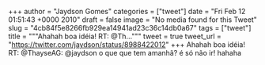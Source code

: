 
+++
author = "Jaydson Gomes"
categories = ["tweet"]
date = "Fri Feb 12 01:51:43 +0000 2010"
draft = false
image = "No media found for this Tweet"
slug = "4cb84f5e8266fb929ea14941ad23c36c14db0a67"
tags = ["tweet"]
title = """Ahahah boa idéia! RT: @Th..."""
tweet = true
tweet_url = "https://twitter.com/jaydson/status/8988422012"
+++
Ahahah boa idéia! RT: @ThayseAG: @jaydson o que que tem amanhã? é só não ir! hahaha
